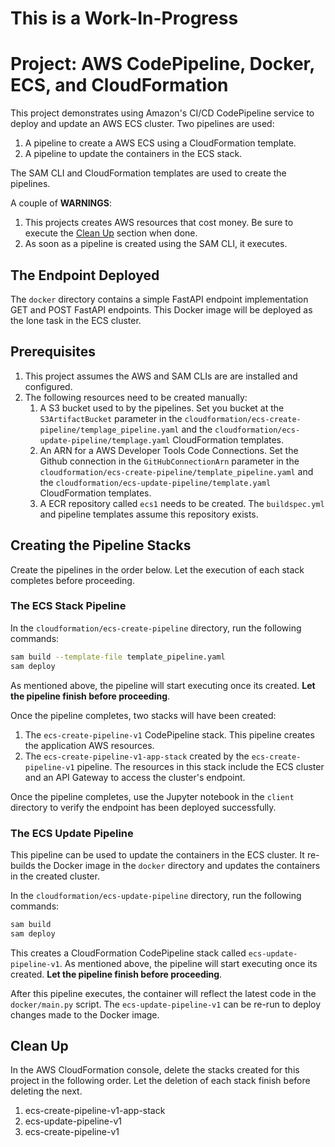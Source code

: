 # This is a Work-In-Progress

# Project: AWS CodePipeline, Docker, ECS, and CloudFormation

This project demonstrates using Amazon's CI/CD CodePipeline service to deploy and update an AWS ECS cluster. Two pipelines are used:

1. A pipeline to create a AWS ECS using a CloudFormation template.
1. A pipeline to update the containers in the ECS stack.

The SAM CLI and CloudFormation templates are used to create the pipelines.

A couple of **WARNINGS**:

1. This projects creates AWS resources that cost money. Be sure to execute the [Clean Up](#Clean-Up) section when done.
1. As soon as a pipeline is created using the SAM CLI, it executes. 

## The Endpoint Deployed

The `docker` directory contains a simple FastAPI endpoint implementation GET and POST FastAPI endpoints. This Docker image will be deployed as the lone task in the ECS cluster.   

## Prerequisites

1. This project assumes the AWS and SAM CLIs are are installed and configured. 
2. The following resources need to be created manually:
    1. A S3 bucket used to by the pipelines. Set you bucket at the `S3ArtifactBucket` parameter in the `cloudformation/ecs-create-pipeline/templage_pipeline.yaml` and the `cloudformation/ecs-update-pipeline/templage.yaml` CloudFormation templates.
    2. An ARN for a AWS Developer Tools Code Connections. Set the Github connection in the `GitHubConnectionArn` parameter in the `cloudformation/ecs-create-pipeline/template_pipeline.yaml` and the `cloudformation/ecs-update-pipeline/template.yaml` CloudFormation templates. 
    3. A ECR repository called `ecs1` needs to be created. The `buildspec.yml` and pipeline templates assume this repository exists.

## Creating the Pipeline Stacks

Create the pipelines in the order below. Let the execution of each stack completes before proceeding.

### The ECS Stack Pipeline

In the `cloudformation/ecs-create-pipeline` directory, run the following commands:

```bash
sam build --template-file template_pipeline.yaml
sam deploy
```

As mentioned above, the pipeline will start executing once its created. **Let the pipeline finish before proceeding**.

Once the pipeline completes, two stacks will have been created: 

1. The `ecs-create-pipeline-v1` CodePipeline stack. This pipeline creates the application AWS resources.
2. The `ecs-create-pipeline-v1-app-stack` created by the `ecs-create-pipeline-v1` pipeline. The resources in this stack include the ECS cluster and an API Gateway to access the cluster's endpoint. 

Once the pipeline completes, use the Jupyter notebook in the `client` directory to verify the endpoint has been deployed successfully.   

### The ECS Update Pipeline

This pipeline can be used to update the containers in the ECS cluster. It re-builds the Docker image in the `docker` directory and updates the containers in the created cluster. 

In the `cloudformation/ecs-update-pipeline` directory, run the following commands:

```bash
sam build 
sam deploy
```

This creates a CloudFormation CodePipeline stack called `ecs-update-pipeline-v1`. As mentioned above, the pipeline will start executing once its created. **Let the pipeline finish before proceeding**.

After this pipeline executes, the container will reflect the latest code in the `docker/main.py` script. The `ecs-update-pipeline-v1` can be re-run to deploy changes made to the Docker image.

## Clean Up 

In the AWS CloudFormation console, delete the stacks created for this project in the following order. Let the deletion of each stack finish before deleting the next.

1. ecs-create-pipeline-v1-app-stack
2. ecs-update-pipeline-v1
3. ecs-create-pipeline-v1


